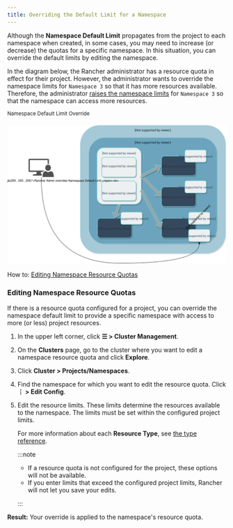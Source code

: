 ```yaml
---
title: Overriding the Default Limit for a Namespace
---
```


Although the **Namespace Default Limit** propagates from the project to each namespace when created, in some cases, you may need to increase (or decrease) the quotas for a specific namespace. In this situation, you can override the default limits by editing the namespace.

In the diagram below, the Rancher administrator has a resource quota in effect for their project. However, the administrator wants to override the namespace limits for `Namespace 3` so that it has more resources available. Therefore, the administrator [raises the namespace limits](../../manage-clusters/projects-and-namespaces.md) for `Namespace 3` so that the namespace can access more resources.

<sup>Namespace Default Limit Override</sup>

![Namespace Default Limit Override](/img/rancher-resource-quota-override.svg)

How to: [Editing Namespace Resource Quotas](../../manage-clusters/projects-and-namespaces.md)

### Editing Namespace Resource Quotas

If there is a resource quota configured for a project, you can override the namespace default limit to provide a specific namespace with access to more (or less) project resources.

1. In the upper left corner, click **☰ > Cluster Management**.
1. On the **Clusters** page, go to the cluster where you want to edit a namespace resource quota and click **Explore**.
1. Click **Cluster > Projects/Namespaces**.
1. Find the namespace for which you want to edit the resource quota. Click **⋮ > Edit Config**.
1. Edit the resource limits.  These limits determine the resources available to the namespace. The limits must be set within the configured project limits.

    For more information about each **Resource Type**, see [the type reference](resource-quota-types.md).

    :::note

    - If a resource quota is not configured for the project, these options will not be available.
    - If you enter limits that exceed the configured project limits, Rancher will not let you save your edits.

    :::

**Result:** Your override is applied to the namespace's resource quota.
